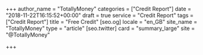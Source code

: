 +++
author_name = "TotallyMoney"
categories = ["Credit Report"]
date = "2018-11-22T16:15:52+00:00"
draft = true
service = "Credit Report"
tags = ["Credit Report"]
title = "Free Credit"
[seo.og]
locale = "en_GB"
site_name = "TotallyMoney"
type = "article"
[seo.twitter]
card = "summary_large"
site = "@TotallyMoney"

+++
